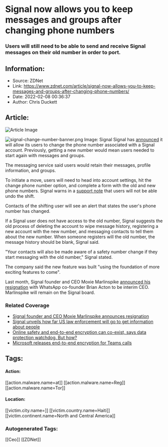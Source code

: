 # Signal now allows you to keep messages and groups after changing phone numbers
### Users will still need to be able to send and receive Signal messages on their old number in order to port.

## Information:
+ Source: ZDNet
+ Link: https://www.zdnet.com/article/signal-now-allows-you-to-keep-messages-and-groups-after-changing-phone-numbers/
+ Date: 2022-02-08 00:36:37
+ Author: Chris Duckett


## Article:
![Article Image](https://www.zdnet.com/a/img/resize/e5fda87c333153b1ff2f859e5f70e7ac64ea32f9/2022/02/08/a1b5e8ae-34bf-45bf-8d48-6d9e8428e1a6/signal-change-number-banner.png?width=770&height=578&fit=crop&format=pjpg&auto=webp)

![signal-change-number-banner.png](https://www.zdnet.com/a/img/resize/8d2a4c1ac801a4aeeb1bbe3f4d7be583418a32b1/2022/02/08/a1b5e8ae-34bf-45bf-8d48-6d9e8428e1a6/signal-change-number-banner.png?width=370&fit=bounds&format=pjpg&auto=webp)
 Image: Signal
 Signal has [announced](https://signal.org/blog/change-number/) it will allow its users to change the phone number associated with a Signal account. Previously, getting a new number would mean users needed to start again with messages and groups. 

The messaging service said users would retain their messages, profile information, and groups. 

To initiate a move, users will need to head into account settings, hit the change phone number option, and complete a form with the old and new phone numbers. Signal warns in a [support note](https://support.signal.org/hc/en-us/articles/360007062012) that users will not be able undo the shift. 

Contacts of the shifting user will see an alert that states the user's phone number has changed. 

If a Signal user does not have access to the old number, Signal suggests the old process of deleting the account to wipe message history, registering a new account with the new number, and messaging contacts to tell them about the new number. When someone registers will the old number, the message history should be blank, Signal said. 

"Your contacts will also be made aware of a safety number change if they start messaging with the old number," Signal stated. 

The company said the new feature was built "using the foundation of more exciting features to come". 






Last month, Signal founder and CEO Moxie Marlinspike [announced his resignation](https://www.zdnet.com/article/signal-founder-and-ceo-moxie-marlinspike-announces-resignation/) with WhatsApp co-founder Brian Acton to be interim CEO. Marlinspike will remain on the Signal board. 

### Related Coverage

* [Signal founder and CEO Moxie Marlinspike announces resignation](/article/signal-founder-and-ceo-moxie-marlinspike-announces-resignation/)
* [Signal unveils how far US law enforcement will go to get information about people](/article/signal-unveils-how-far-us-law-enforcement-will-go-to-get-information-about-people/)
* [Online safety and end-to-end encryption can co-exist, says data protection watchdog. But how?](/article/online-safety-and-end-to-end-encryption-can-co-exist-says-data-protection-watchdog-but-how/)
* [Microsoft releases end-to-end encryption for Teams calls](/article/microsoft-is-rolling-out-end-to-end-teams-call-encryption-to-business-users/)





## Tags:

#### Action:
[[action.malware.name=at]] [[action.malware.name=Reg]] [[action.malware.name=Tor]]

#### Location:
[[victim.city.name=]] [[victim.country.name=Haiti]] [[victim.continent.name=North and Central America]]

### Autogenerated Tags:
[[Ceo]] [[ZDNet]]

